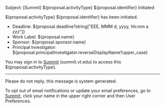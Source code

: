 Subject: [Summit] ${proposal.activityType} ${proposal.identifier} Initiated

${proposal.activityType} ${proposal.identifier} has been initiated.

* Deadline:
  ${proposal.deadline?string["EEE, MMM d, yyyy, hh:mm a zzz"]}
* Work Label:
  ${proposal.name}
* Sponsor:
  ${proposal.sponsor.name}
* Principal Investigator:
  ${proposal.principalInvestigator.reverseDisplayName?upper_case}

You may sign in to [Summit](summit.vt.edu) (summit.vt.edu) to access this ${proposal.activityType}.

------------------------------------------------------------------------
Please do not reply, this message is system generated.

To opt out of email notifications or update your email preferences, go to [Summit](summit.vt.edu), click your name in the upper right corner and then User Preferences.
